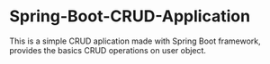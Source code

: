 # Spring-Boot-CRUD-Application
This is a simple CRUD aplication made with Spring Boot framework, provides the basics CRUD operations on user object.
